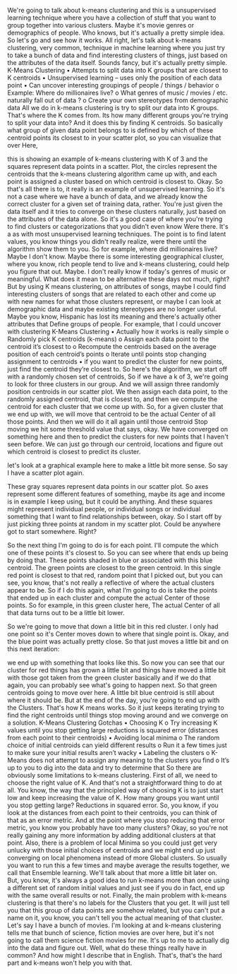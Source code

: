 We're going to talk about k-means clustering and this is a unsupervised learning technique where you have a collection of stuff that you want to group together into various clusters. Maybe it's movie genres or demographics of people. Who knows, but it's actually a pretty simple idea. So let's go and see how it works. 
All right, let's talk about k-means clustering, very common, technique in machine learning where you just try to take a bunch of data and find interesting clusters of things, just based on the attributes of the data itself. Sounds fancy, but it's actually pretty simple. 
K-Means Clustering
•	Attempts to split data into K groups that are closest to K centroids
•	Unsupervised learning – uses only the position of each data point
•	Can uncover interesting groupings of people / things / behavior
o	Example: Where do millionaires live?
o	What genres of music / movies / etc. naturally fall out of data ? 
o	Create your own stereotypes from demographic data
All we do in k-means clustering is try to split our data into K groups. That's where the K comes from. Its how many different groups you're trying to split your data into? And it does this by finding K centroids. So basically what group of given data point belongs to is defined by which of these centroid points its closest to in your scatter plot, so you can visualize that over Here, 
 

this is showing an example of k-means clustering with K of 3 and the squares represent data points in a scatter. Plot, the circles represent the centroids that the k-means clustering algorithm came up with, and each point is assigned a cluster based on which centroid is closest to. Okay. So that's all there is to, it really is an example of unsupervised learning. So it's not a case where we have a bunch of data, and we already know the correct cluster for a given set of training data, rather. You're just given the data itself and it tries to converge on these clusters naturally, just based on the attributes of the data alone. So it's a good case of where you're trying to find clusters or categorizations that you didn't even know Were there. It's a as with most unsupervised learning techniques. The point is to find latent values, you know things you didn't really realize, were there until the algorithm show them to you. So for example, where did millionaires live? Maybe I don't know. Maybe there is some interesting geographical cluster, where you know, rich people tend to live and k-means clustering, could help you figure that out. Maybe. I don't really know if today's genres of music or meaningful. What does it mean to be alternative these days not much, right? But by using K means clustering, on attributes of songs, maybe I could find interesting clusters of songs that are related to each other and come up with new names for what those clusters represent, or maybe I can look at demographic data and maybe existing stereotypes are no longer useful. Maybe you know, Hispanic has lost its meaning and there's actually other attributes that Define groups of people. For example, that I could uncover with clustering 
K-Means Clustering
•	Actually how it works is really simple
o	Randomly pick K centroids (k-means)
o	Assign each data point to the centroid it’s closest to
o	Recompute the centroids based on the average position of each centroid’s points
o	lterate until points stop changing assignment to centroids
•	if you want to predict the cluster for new points, just find the centroid they’re closest to. 
So here's the algorithm, we start off with a randomly chosen set of centroids, So if we have a k of 3, we're going to look for three clusters in our group. And we will assign three randomly position centroids in our scatter plot. We then assign each data point, to the randomly assigned centroid, that is closest to, and then we compute the centroid for each cluster that we come up with. So, for a given cluster that we end up with, we will move that centroid to be the actual Center of all those points. And then we will do it all again until those centroid Stop moving we hit some threshold value that says, okay. We have converged on something here and then to predict the clusters for new points that I haven't seen before. We can just go through our centroid, locations and figure out which centroid is closest to predict its cluster.
 
let's look at a graphical example here to make a little bit more sense. So say I have a scatter plot again. 
 
These gray squares represent data points in our scatter plot. So axes represent some different features of something, maybe its age and income is in example I keep using, but it could be anything. And these squares might represent individual people, or individual songs or individual something that I want to find relationships between, okay. 
So I start off by just picking three points at random in my scatter plot. Could be anywhere got to start somewhere. Right? 
 
So the next thing I'm going to do is for each point. I'll compute the which one of these points it's closest to. So you can see where that ends up being by doing that. These points shaded in blue or associated with this blue centroid. The green points are closest to the green centroid. In this single red point is closest to that red, random point that I picked out, but you can see, you know, that's not really a reflective of where the actual clusters appear to be. So if I do this again, what I’m going to do is take the points that ended up in each cluster and compute the actual Center of those points. So for example, in this green cluster here, The actual Center of all that data turns out to be a little bit lower.
 
 So we're going to move that down a little bit in this red cluster. I only had one point so it's Center moves down to where that single point is. Okay, and the blue point was actually pretty close. So that just moves a little bit and on this next iteration:
 
we end up with something that looks like this. So now you can see that our cluster for red things has grown a little bit and things have moved a little bit with those got taken from the green cluster basically and if we do that again, you can probably see what's going to happen next. So that green centroids going to move over here. A little bit blue centroid is still about where it should be. But at the end of the day, you're going to end up with the Clusters. That's how K means works. So it just keeps iterating trying to find the right centroids until things stop moving around and we converge on a solution.
K-Means Clustering Gotchas
•	Choosing K
o	Try increasing K values until you stop getting large reductions is squared error (distances from each point to their centroids)
•	Avoiding local minima
o	The random choice of initial centroids can yield different results
o	Run it a few times just to make sure your initial results aren’t wacky
•	Labeling the clusters 
o	K-Means does not attempt to assign any meaning to the clusters you find
o	It’s up to you to dig into the data and try to determine that
So there are obviously some limitations to k-means clustering. First of all, we need to choose the right value of K. And that's not a straightforward thing to do at all. You know, the way that the principled way of choosing K is to just start low and keep increasing the value of K. How many groups you want until you stop getting large? Reductions in squared error. So, you know, if you look at the distances from each point to their centroids, you can think of that as an error metric. And at the point where you stop reducing  that error metric, you know you probably have too many clusters? Okay, so you're not really gaining any more information by adding additional clusters at that point. 
Also, there is a problem of local Minima so you could just get very unlucky with those initial choices of centroids and we might end up just converging on local phenomena instead of more Global clusters. So usually you want to run this a few times and maybe average the results together, we call that Ensemble learning. We'll talk about that more a little bit later on. But, you know, it's always a good idea to run k-means more than once using a different set of random initial values and just see if you do in fact, end up with the same overall results or not. Finally, the main problem with k-means clustering is that there's no labels for the Clusters that you get. It will just tell you that this group of data points are somehow related, but you can't put a name on it, you know, you can't tell you the actual meaning of that cluster. Let's say I have a bunch of movies. I'm looking at and k-means clustering tells me that bunch of science, fiction movies are over here, but it's not going to call them science fiction movies for me. It's up to me to actually dig into the data and figure out. Well, what do these things really have in common? And how might I describe that in English. That's, that's the hard part and k-means won't help you with that. 
